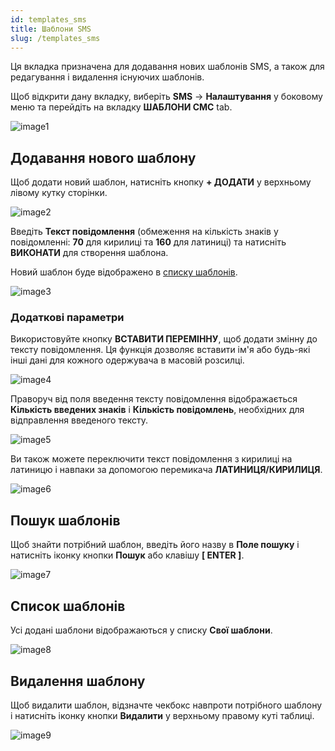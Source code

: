 ```yaml
---
id: templates_sms
title: Шаблони SMS
slug: /templates_sms
---
```


Ця вкладка призначена для додавання нових шаблонів SMS, а також для редагування і видалення існуючих шаблонів.

Щоб відкрити дану вкладку, виберіть **SMS** → **Налаштування** у боковому меню та перейдіть на вкладку **ШАБЛОНИ СМС** tab.

![image1](/img/uk/sms_settings_templates_sms/image1.png)

## Додавання нового шаблону

Щоб додати новий шаблон, натисніть кнопку **+ ДОДАТИ** у верхньому лівому кутку сторінки.

![image2](/img/uk/sms_settings_templates_sms/image2.png)

Введіть **Текст повідомлення** (обмеження на кількість знаків у повідомленні: **70** для кирилиці та **160** для латиниці) та натисніть **ВИКОНАТИ** для створення шаблона.

Новий шаблон буде відображено в [списку шаблонів](#список-шаблонів).

![image3](/img/uk/sms_settings_templates_sms/image3.png)

### Додаткові параметри

Використовуйте кнопку **ВСТАВИТИ ПЕРЕМІННУ**, щоб додати змінну до тексту повідомлення. Ця функція дозволяє вставити ім'я або будь-які інші дані для кожного одержувача в масовій розсилці.

![image4](/img/uk/sms_settings_templates_sms/image4.png)

Праворуч від поля введення тексту повідомлення відображається **Кількість введених знаків** і **Кількість повідомлень**, необхідних для відправлення введеного тексту.

![image5](/img/uk/sms_settings_templates_sms/image5.png)

Ви також можете переключити текст повідомлення з кирилиці на латиницю і навпаки за допомогою перемикача **ЛАТИНИЦЯ/КИРИЛИЦЯ**.

![image6](/img/uk/sms_settings_templates_sms/image6.png)

## Пошук шаблонів

Щоб знайти потрібний шаблон, введіть його назву в **Поле пошуку** і натисніть іконку кнопки **Пошук** або клавішу **[ ENTER ]**.

![image7](/img/uk/sms_settings_templates_sms/image7.png)

## Список шаблонів

Усі додані шаблони відображаються у списку **Свої шаблони**.

![image8](/img/uk/sms_settings_templates_sms/image8.png)

## Видалення шаблону

Щоб видалити шаблон, відзначте чекбокс навпроти потрібного шаблону і натисніть іконку кнопки **Видалити** у верхньому правому куті таблиці.

![image9](/img/uk/sms_settings_templates_sms/image9.png)

